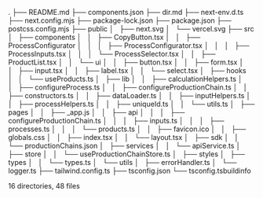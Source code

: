 .
├── README.md
├── components.json
├── dir.md
├── next-env.d.ts
├── next.config.mjs
├── package-lock.json
├── package.json
├── postcss.config.mjs
├── public
│   ├── next.svg
│   └── vercel.svg
├── src
│   ├── components
│   │   ├── CopyButton.tsx
│   │   ├── ProcessConfigurator
│   │   │   ├── ProcessConfigurator.tsx
│   │   │   ├── ProcessInputs.tsx
│   │   │   └── ProcessSelector.tsx
│   │   ├── ProductList.tsx
│   │   └── ui
│   │       ├── button.tsx
│   │       ├── form.tsx
│   │       ├── input.tsx
│   │       ├── label.tsx
│   │       └── select.tsx
│   ├── hooks
│   │   └── useProducts.ts
│   ├── lib
│   │   ├── calculationHelpers.ts
│   │   ├── configureProcess.ts
│   │   ├── configureProductionChain.ts
│   │   ├── constructors.ts
│   │   ├── dataLoader.ts
│   │   ├── inputHelpers.ts
│   │   ├── processHelpers.ts
│   │   ├── uniqueId.ts
│   │   └── utils.ts
│   ├── pages
│   │   ├── _app.js
│   │   ├── api
│   │   │   ├── configureProductionChain.ts
│   │   │   ├── inputs.ts
│   │   │   ├── processes.ts
│   │   │   └── products.ts
│   │   ├── favicon.ico
│   │   ├── globals.css
│   │   ├── index.tsx
│   │   └── layout.tsx
│   ├── sdk
│   │   └── productionChains.json
│   ├── services
│   │   └── apiService.ts
│   ├── store
│   │   └── useProductionChainStore.ts
│   ├── styles
│   ├── types
│   │   └── types.ts
│   └── utils
│       ├── errorHandler.ts
│       └── logger.ts
├── tailwind.config.ts
├── tsconfig.json
└── tsconfig.tsbuildinfo

16 directories, 48 files

